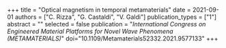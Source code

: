 +++
title = "Optical magnetism in temporal metamaterials"
date = 2021-09-01
authors = ["C. Rizza", "G. Castaldi", "V. Galdi"]
publication_types = ["1"]
abstract = ""
selected = false
publication = "*International Congress on Engineered Material Platforms for Novel Wave Phenomena (METAMATERIALS)*"
doi="10.1109/Metamaterials52332.2021.9577133"
+++
